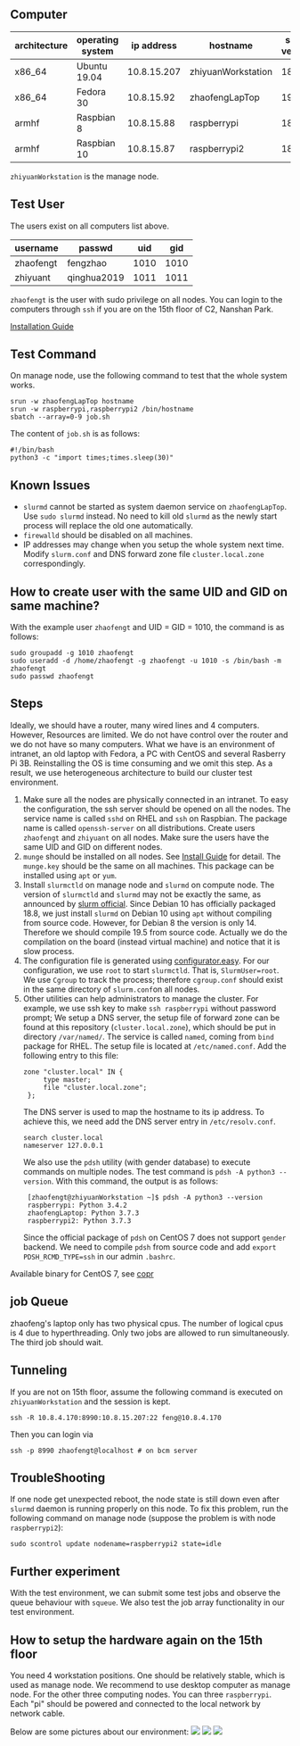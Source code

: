 ## Computer

| architecture | operating system | ip address  | hostname           | slurm version | slurm config file          |
|--------------|------------------|-------------|--------------------|---------------|----------------------------|
| x86_64       | Ubuntu 19.04     | 10.8.15.207 | zhiyuanWorkstation | 18.08         | /etc/slurm/slurm.conf      |
| x86_64       | Fedora 30        | 10.8.15.92  | zhaofengLapTop     | 19.05         | /etc/slurm/slurm.conf      |
| armhf        | Raspbian 8       | 10.8.15.88  | raspberrypi        | 18.08         | /etc/slurm-llnl/slurm.conf |
| armhf        | Raspbian 10      | 10.8.15.87  | raspberrypi2       | 18.08         | /etc/slurm-llnl/slurm.conf |

`zhiyuanWorkstation` is the manage node.

## Test User
The users exist on all computers list above.

| username  | passwd      | uid  | gid  |
|-----------|-------------|------|------|
| zhaofengt | fengzhao    | 1010 | 1010 |
| zhiyuant  | qinghua2019 | 1011 | 1011 |


`zhaofengt` is the user with sudo privilege on all nodes. You can login to the computers through `ssh` if you are on the 15th floor of C2, Nanshan Park.

[Installation Guide](https://www.slothparadise.com/how-to-install-slurm-on-centos-7-cluster/)


## Test Command
On manage node, use the following command to test that the whole system works.
```shell
srun -w zhaofengLapTop hostname
srun -w raspberrypi,raspberrypi2 /bin/hostname
sbatch --array=0-9 job.sh
```
The content of `job.sh` is as follows:
```shell
#!/bin/bash
python3 -c "import times;times.sleep(30)"
```

## Known Issues
* `slurmd` cannot be started as system daemon service on `zhaofengLapTop`. Use `sudo slurmd` instead. No need to kill old `slurmd` as the newly start process will replace the old one automatically.
* `firewalld` should be disabled on all machines.
* IP addresses may change when you setup the whole system next time. Modify `slurm.conf` and DNS forward zone file `cluster.local.zone` correspondingly.

## How to create user with the same UID and GID on same machine?
With the example user `zhaofengt` and UID = GID = 1010, the command is as follows:
```shell
sudo groupadd -g 1010 zhaofengt
sudo useradd -d /home/zhaofengt -g zhaofengt -u 1010 -s /bin/bash -m zhaofengt
sudo passwd zhaofengt
```

## Steps
Ideally, we should have a router, many wired lines and 4 computers. However, 
Resources are limited. We do not have control over the router and we do not have so many computers.
What we have is an environment of intranet, an old laptop with Fedora, a PC with CentOS and several Rasberry Pi 3B. Reinstalling the OS is time consuming and we omit this
step. As a result, we use heterogeneous architecture to build our cluster test environment.

1. Make sure all the nodes are physically connected in an intranet. To easy the configuration, the ssh server should be opened on all the nodes. The service name is called `sshd` on
    RHEL and `ssh` on Raspbian.  The package name is called `openssh-server` on all distributions. Create users `zhaofengt` and `zhiyuant` on all nodes. Make sure the users have the same UID and GID on different nodes.
1. `munge` should be installed on all nodes. See [Install Guide](https://github.com/dun/munge/wiki/Installation-Guide) for detail. The `munge.key` should be the same on all machines.
    This package can be installed using `apt` or `yum`.
1. Install `slurmctld` on manage node and `slurmd` on compute node. The version of `slurmctld` and `slurmd` may not be exactly the same, as announced by [slurm official](https://slurm.schedmd.com/troubleshoot.html#network).
   Since Debian 10 has officially packaged 18.8, we just install `slurmd` on Debian 10 using `apt` without compiling from source code. However, for Debian 8 the version is only 14. Therefore
   we should compile 19.5 from source code. Actually we do the compilation on the board (instead virtual machine) and notice that it is slow process.
1. The configuration file is generated using [configurator.easy](https://slurm.schedmd.com/configurator.easy.html). For our configuration, we use `root` to start
   `slurmctld`. That is, `SlurmUser=root`. We use `Cgroup` to track the process; therefore `cgroup.conf` should exist in the same directory of `slurm.conf`on all nodes.   
1. Other utilities can help administrators to manage the cluster. For example, we use ssh key to make `ssh raspberrypi` without password prompt; We setup a DNS server, the 
   setup file of forward zone can be found at this repository (`cluster.local.zone`), which should be put in directory `/var/named/`. The service is called `named`, coming from `bind` package for RHEL. 
   The setup file is located at `/etc/named.conf`. Add the following entry to this file:
   ```
   zone "cluster.local" IN {
        type master;
        file "cluster.local.zone";
    };
   ```
   The DNS server is used
   to map the hostname to its ip address. To achieve this, we need add the DNS server entry in `/etc/resolv.conf`. 
   ```
   search cluster.local
   nameserver 127.0.0.1
   ```
   We also use the `pdsh` utility (with gender database) to execute
   commands on multiple nodes. The test command is `pdsh -A python3 --version`. With this command, the output is as follows:
   ```
    [zhaofengt@zhiyuanWorkstation ~]$ pdsh -A python3 --version
    raspberrypi: Python 3.4.2
    zhaofengLaptop: Python 3.7.3
    raspberrypi2: Python 3.7.3
   ```
   Since the official package of `pdsh` on CentOS 7 does not support `gender` backend. We need to compile `pdsh` from source code and add `export PDSH_RCMD_TYPE=ssh` in our admin `.bashrc`.
   
Available binary for CentOS 7, see [copr](https://copr.fedorainfracloud.org/coprs/cmdntrf/Slurm19-nvml/package/slurm/)


## job Queue
zhaofeng's laptop only has two physical cpus. The number of logical cpus is 4 due to hyperthreading. Only two jobs are allowed to run simultaneously. The third job should 
wait.

## Tunneling
If you are not on 15th floor, assume the following command is executed on `zhiyuanWorkstation` and the session is kept.
```shell
ssh -R 10.8.4.170:8990:10.8.15.207:22 feng@10.8.4.170
```
Then you can login via
```shell
ssh -p 8990 zhaofengt@localhost # on bcm server
```
## TroubleShooting
If one node get unexpected reboot, the node state is still down even after `slurmd` daemon is running properly on this node. To fix this problem, run the following
command on manage node (suppose the problem is with node `raspberrypi2`):
```shell
sudo scontrol update nodename=raspberrypi2 state=idle
```

## Further experiment
With the test environment, we can submit some test jobs and observe the queue behaviour with `squeue`. We also test the job array functionality in our test environment.

## How to setup the hardware again on the 15th floor
You need 4 workstation positions. One should be relatively stable, which is used as manage node. We recommend to use desktop computer as manage node. For the other three 
computing nodes. You can three `raspberrypi`. Each "pi" should be powered and connected to the local network by network cable.

Below are some pictures about our environment:
![](laptop_and_login_node.jpg)
![](raspberrypi.jpg)
![](zhiyuanWorkstation.jpg)